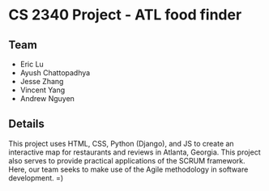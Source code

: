 # CS 2340 Project - ATL food finder

## Team
 * Eric Lu
 * Ayush Chattopadhya
 * Jesse Zhang
 * Vincent Yang
 * Andrew Nguyen
## Details
This project uses HTML, CSS, Python (Django), and JS to create an interactive map for restaurants and reviews in Atlanta, Georgia. This project also serves to provide practical applications of the SCRUM framework. Here, our team seeks to make use of the Agile methodology in software development. =)
